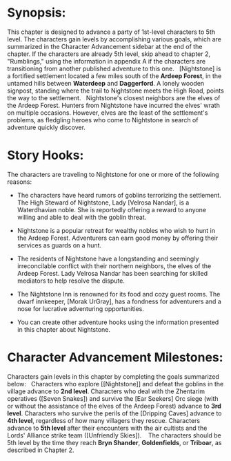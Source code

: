 
# **Synopsis:** 

This chapter is designed to advance a party of 1st-level characters to 5th level. The characters gain levels by accomplishing various goals, which are summarized in the Character Advancement sidebar at the end of the chapter. If the characters are already 5th level, skip ahead to chapter 2, "Rumblings," using the information in appendix A if the characters are transitioning from another published adventure to this one.
 
[Nightstone] is a fortified settlement located a few miles south of the **Ardeep Forest**, in the untamed hills between **Waterdeep** and **Daggerford**. A lonely wooden signpost, standing where the trail to Nightstone meets the High Road, points the way to the settlement.
 
Nightstone's closest neighbors are the elves of the Ardeep Forest. Hunters from Nightstone have incurred the elves' wrath on multiple occasions. However, elves are the least of the settlement's problems, as fledgling heroes who come to Nightstone in search of adventure quickly discover.

# **Story Hooks:**

The characters are traveling to Nightstone for one or more of the following reasons:
 

-   The characters have heard rumors of goblins terrorizing the settlement. The High Steward of Nightstone, Lady [Velrosa Nandar], is a Waterdhavian noble. She is reportedly offering a reward to anyone willing and able to deal with the goblin threat.

-   Nightstone is a popular retreat for wealthy nobles who wish to hunt in the Ardeep Forest. Adventurers can earn good money by offering their services as guards on a hunt.

-   The residents of Nightstone have a longstanding and seemingly irreconcilable conflict with their northern neighbors, the elves of the Ardeep Forest. Lady Velrosa Nandar has been searching for skilled mediators to help resolve the dispute.

-   The Nightstone Inn is renowned for its food and cozy guest rooms. The dwarf innkeeper, [Morak UrGray], has a fondness for adventurers and a nose for lucrative adventuring opportunities.

-   You can create other adventure hooks using the information presented in this chapter about Nightstone.
 
# **Character Advancement Milestones:** 

Characters gain levels in this chapter by completing the goals summarized below:
 
Characters who explore [[Nightstone]] and defeat the goblins in the village advance to **2nd level**.
Characters who deal with the Zhentarim operatives ([Seven Snakes]) and survive the [Ear Seekers] Orc siege (with or without the assistance of the elves of the Ardeep Forest) advance to **3rd level**.
Characters who survive the perils of the [Dripping Caves] advance to **4th level**, regardless of how many villagers they rescue.
Characters advance to **5th level** after their encounters with the air cultists and the Lords' Alliance strike team ([Unfriendly Skies]).
  
The characters should be 5th level by the time they reach **Bryn Shander**, **Goldenfields**, or **Triboar**, as described in Chapter 2.
